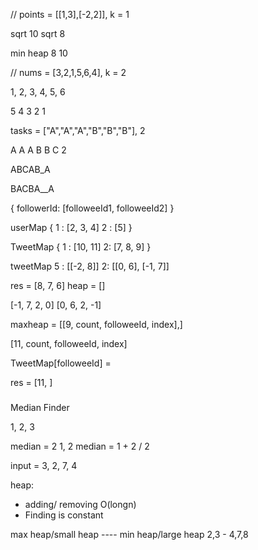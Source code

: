 
// points = [[1,3],[-2,2]], k = 1

sqrt 10
sqrt 8

min heap 
8
10

// 
nums = [3,2,1,5,6,4], k = 2

1, 2, 3, 4, 5, 6

5
4
3
2
1


tasks = ["A","A","A","B","B","B"], 2

A A A B B C 2

ABCAB_A

BACBA__A


{
    followerId: [followeeId1, followeeId2]
}

userMap
{
    1 : [2, 3, 4]
    2 : [5]
}

TweetMap
{
    1 : [10, 11]
    2: [7, 8, 9]
}

tweetMap
5 : [[-2, 8]]
2: [[0, 6], [-1, 7]]

res = [8, 7, 6]
heap = []

[-1, 7, 2, 0]
[0, 6, 2, -1]





maxheap = [[9, count, followeeId, index],]

[11, count, followeeId, index]

TweetMap[followeeId] = 

res = [11, ]



###
Median Finder

1, 2, 3

median = 2
1, 2
median = 1 + 2 / 2


input = 3, 2, 7, 4

heap:
- adding/ removing O(longn)
- Finding is constant 

max heap/small heap ---- min heap/large heap
2,3     -   4,7,8
